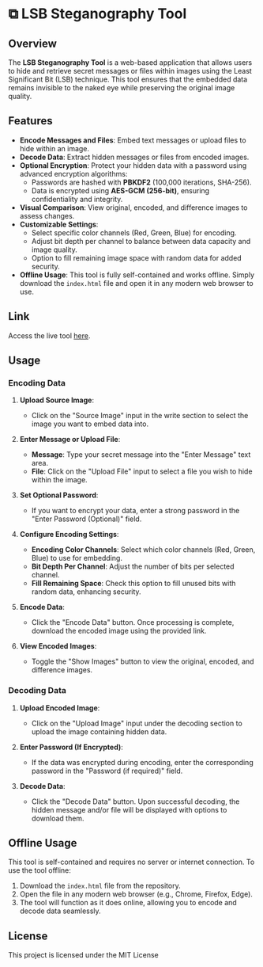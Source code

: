 # ⧉ LSB Steganography Tool


## Overview

The **LSB Steganography Tool** is a web-based application that allows users to hide and retrieve secret messages or files within images using the Least Significant Bit (LSB) technique. This tool ensures that the embedded data remains invisible to the naked eye while preserving the original image quality.

## Features

- **Encode Messages and Files**: Embed text messages or upload files to hide within an image.
- **Decode Data**: Extract hidden messages or files from encoded images.
- **Optional Encryption**: Protect your hidden data with a password using advanced encryption algorithms:
  - Passwords are hashed with **PBKDF2** (100,000 iterations, SHA-256).
  - Data is encrypted using **AES-GCM (256-bit)**, ensuring confidentiality and integrity.
- **Visual Comparison**: View original, encoded, and difference images to assess changes.
- **Customizable Settings**:
  - Select specific color channels (Red, Green, Blue) for encoding.
  - Adjust bit depth per channel to balance between data capacity and image quality.
  - Option to fill remaining image space with random data for added security.
- **Offline Usage**: This tool is fully self-contained and works offline. Simply download the `index.html` file and open it in any modern web browser to use.

## Link

Access the live tool [here](https://steg.tools).

## Usage

### Encoding Data

1. **Upload Source Image**:
   - Click on the "Source Image" input in the write section to select the image you want to embed data into.

2. **Enter Message or Upload File**:
   - **Message**: Type your secret message into the "Enter Message" text area.
   - **File**: Click on the "Upload File" input to select a file you wish to hide within the image.

3. **Set Optional Password**:
   - If you want to encrypt your data, enter a strong password in the "Enter Password (Optional)" field.

4. **Configure Encoding Settings**:
   - **Encoding Color Channels**: Select which color channels (Red, Green, Blue) to use for embedding.
   - **Bit Depth Per Channel**: Adjust the number of bits per selected channel.
   - **Fill Remaining Space**: Check this option to fill unused bits with random data, enhancing security.

5. **Encode Data**:
   - Click the "Encode Data" button. Once processing is complete, download the encoded image using the provided link.

6. **View Encoded Images**:
   - Toggle the "Show Images" button to view the original, encoded, and difference images.

### Decoding Data

1. **Upload Encoded Image**:
   - Click on the "Upload Image" input under the decoding section to upload the image containing hidden data.

2. **Enter Password (If Encrypted)**:
   - If the data was encrypted during encoding, enter the corresponding password in the "Password (if required)" field.

3. **Decode Data**:
   - Click the "Decode Data" button. Upon successful decoding, the hidden message and/or file will be displayed with options to download them.

## Offline Usage

This tool is self-contained and requires no server or internet connection. To use the tool offline:

1. Download the `index.html` file from the repository.
2. Open the file in any modern web browser (e.g., Chrome, Firefox, Edge).
3. The tool will function as it does online, allowing you to encode and decode data seamlessly.

## License
This project is licensed under the MIT License
